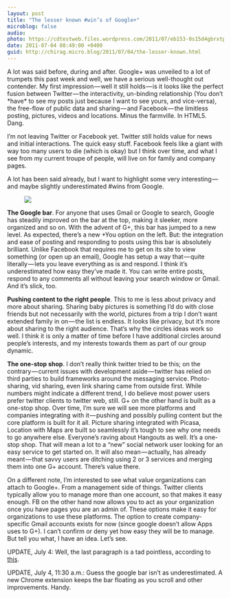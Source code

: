 ```yaml
---
layout: post
title: "The lesser known #win’s of Google+"
microblog: false
audio: 
photo: https://cdtestweb.files.wordpress.com/2011/07/eb153-0s15d4gbrxtph5e8l.gif
date: 2011-07-04 08:49:00 +0400
guid: http://chirag.micro.blog/2011/07/04/the-lesser-known.html
---
```

<p>A lot was said before, during and after. Google+ was unveiled to a lot of trumpets this past week and well, we have a serious well-thought out contender. My first impression — well it still holds — is it looks like the perfect fusion between Twitter — the interactivity, un-binding relationship (You don’t *have* to see my posts just because I want to see yours, and vice-versa), the free-flow of public data and sharing — and Facebook — the limitless posting, pictures, videos and locations. Minus the farmville. In HTML5. Dang.</p>
<p>I’m not leaving Twitter or Facebook yet. Twitter still holds value for news and initial interactions. The quick easy stuff. Facebook feels like a giant with way too many users to die (which is okay) but I think over time, and what I see from my current troupe of people, will live on for family and company pages.</p>
<p>A lot has been said already, but I want to highlight some very interesting — and maybe slightly underestimated #wins from Google.</p>
<figure><img src="https://cdtestweb.files.wordpress.com/2011/07/eb153-0s15d4gbrxtph5e8l.gif"></figure><p><strong>The Google bar</strong>. For anyone that uses Gmail or Google to search, Google has steadily improved on the bar at the top, making it sleeker, more organized and so on. With the advent of G+, this bar has jumped to a new level. As expected, there’s a new +You option on the left. But: the integration and ease of posting and responding to posts using this bar is absolutely brilliant. Unlike Facebook that requires me to get on its site to view something (or open up an email), Google has setup a way that — quite literally — lets you leave everything as is and respond. I think it’s underestimated how easy they’ve made it. You can write entire posts, respond to any comments all without leaving your search window or Gmail. And it’s slick, too.</p>
<p><strong>Pushing content to the right people</strong>. This to me is less about privacy and more about sharing. Sharing baby pictures is something I’d do with close friends but not necessarily with the world, pictures from a trip I don’t want extended family in on — the list is endless. It looks like privacy, but it’s more about sharing to the right audience. That’s why the circles ideas work so well. I think it is only a matter of time before I have additional circles around people’s interests, and my interests towards them as part of our group dynamic.</p>
<p><strong>The one-stop shop</strong>. I don’t really think twitter tried to be this; on the contrary — current issues with development aside — twitter has relied on third parties to build frameworks around the messaging service. Photo-sharing, vid sharing, even link sharing came from outside first. While numbers might indicate a different trend, I do believe most power users prefer twitter clients to twitter web, still. G+ on the other hand is built as a one-stop shop. Over time, I’m sure we will see more platforms and companies integrating with it — pushing and possibly pulling content but the core platform is built for it all. Picture sharing integrated with Picasa, Location with Maps are built so seamlessly it’s tough to see why one needs to go anywhere else. Everyone’s raving about Hangouts as well. It’s a one-stop shop. That will mean a lot to a “new” social network user looking for an easy service to get started on. It will also mean — actually, has already meant — that savvy users are ditching using 2 or 3 services and merging them into one G+ account. There’s value there.</p>
<p>On a different note, I’m interested to see what value organizations can attach to Google+. From a management side of things. Twitter clients typically allow you to manage more than one account, so that makes it easy enough. FB on the other hand now allows you to act as your organization once you have pages you are an admin of. These options make it easy for organizations to use these platforms. The option to create company-specific Gmail accounts exists for now (since google doesn’t allow Apps uses to G+). I can’t confirm or deny yet how easy they will be to manage. But tell you what, I have an idea. Let’s see.</p>
<p>UPDATE, July 4: Well, the last paragraph is a tad pointless, according to <a href="http://searchengineland.com/google-pages-coming-for-businesses-83985?utm_source=feedburner&amp;utm_medium=feed&amp;utm_campaign=feed-main" target="_blank">this</a>.</p>
<p>UPDATE, July 4, 11:30 a.m.: Guess the google bar isn’t as underestimated. A new Chrome extension keeps the bar floating as you scroll and other improvements. Handy.</p>
